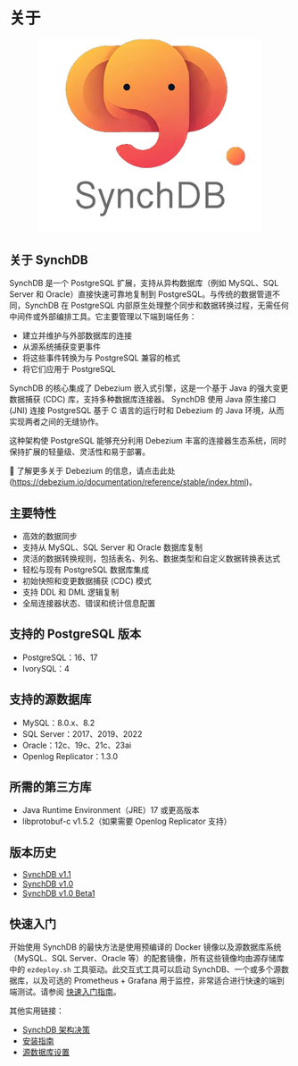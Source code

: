 # 关于

<p align="center">
<img src="../images/synchdblogo.jpg" alt="synchdb" width="400">
</p>

## **关于 SynchDB**

SynchDB 是一个 PostgreSQL 扩展，支持从异构数据库（例如 MySQL、SQL Server 和 Oracle）直接快速可靠地复制到 PostgreSQL。与传统的数据管道不同，SynchDB 在 PostgreSQL 内部原生处理整个同步和数据转换过程，无需任何中间件或外部编排工具。它主要管理以下端到端任务：

* 建立并维护与外部数据库的连接
* 从源系统捕获变更事件
* 将这些事件转换为与 PostgreSQL 兼容的格式
* 将它们应用于 PostgreSQL

SynchDB 的核心集成了 Debezium 嵌入式引擎，这是一个基于 Java 的强大变更数据捕获 (CDC) 库，支持多种数据库连接器。 SynchDB 使用 Java 原生接口 (JNI) 连接 PostgreSQL 基于 C 语言的运行时和 Debezium 的 Java 环境，从而实现两者之间的无缝协作。

这种架构使 PostgreSQL 能够充分利用 Debezium 丰富的连接器生态系统，同时保持扩展的轻量级、灵活性和易于部署。

🔗 了解更多关于 Debezium 的信息，请点击此处 (https://debezium.io/documentation/reference/stable/index.html)。

## **主要特性**

- 高效的数据同步
- 支持从 MySQL、SQL Server 和 Oracle 数据库复制
- 灵活的数据转换规则，包括表名、列名、数据类型和自定义数据转换表达式
- 轻松与现有 PostgreSQL 数据库集成
- 初始快照和变更数据捕获 (CDC) 模式
- 支持 DDL 和 DML 逻辑复制
- 全局连接器状态、错误和统计信息配置

## **支持的 PostgreSQL 版本**

- PostgreSQL：16、17
- IvorySQL：4

## **支持的源数据库**

- MySQL：8.0.x、8.2
- SQL Server：2017、2019、2022
- Oracle：12c、19c、21c、23ai
- Openlog Replicator：1.3.0

## **所需的第三方库**

- Java Runtime Environment（JRE）17 或更高版本
- libprotobuf-c v1.5.2（如果需要 Openlog Replicator 支持）

## **版本历史**

- [SynchDB v1.1](https://github.com/Hornetlabs/synchdb/releases/tag/v1.1)
- [SynchDB v1.0](https://github.com/Hornetlabs/synchdb/releases/tag/v1.0)
- [SynchDB v1.0 Beta1](https://github.com/Hornetlabs/synchdb/releases/tag/v1.0_beta1)

## **快速入门**

开始使用 SynchDB 的最快方法是使用预编译的 Docker 镜像以及源数据库系统（MySQL、SQL Server、Oracle 等）的配套镜像，所有这些镜像均由源存储库中的 `ezdeploy.sh` 工具驱动。此交互式工具可以启动 SynchDB、一个或多个源数据库，以及可选的 Prometheus + Grafana 用于监控，非常适合进行快速的端到端测试。请参阅 [快速入门指南](getting-started/quick_start/)。

其他实用链接：

* [SynchDB 架构决策](architecture/architecture/)
* [安装指南](getting-started/installation/)
* [源数据库设置](getting-started/remote_database_setups/)